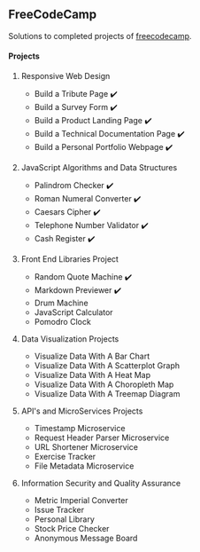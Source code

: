 ## FreeCodeCamp

Solutions to completed projects of [freecodecamp](https://www.freecodecamp.org/).

#### Projects

1. Responsive Web Design

   - Build a Tribute Page :heavy_check_mark:
   - Build a Survey Form :heavy_check_mark:
   - Build a Product Landing Page :heavy_check_mark:
   - Build a Technical Documentation Page :heavy_check_mark:
   - Build a Personal Portfolio Webpage :heavy_check_mark:

2. JavaScript Algorithms and Data Structures

   - Palindrom Checker :heavy_check_mark:
   - Roman Numeral Converter :heavy_check_mark:
   - Caesars Cipher :heavy_check_mark:
   - Telephone Number Validator :heavy_check_mark:
   - Cash Register :heavy_check_mark:

3. Front End Libraries Project

   - Random Quote Machine :heavy_check_mark:
   - Markdown Previewer :heavy_check_mark:
   - Drum Machine
   - JavaScript Calculator
   - Pomodro Clock

4. Data Visualization Projects

   - Visualize Data With A Bar Chart
   - Visualize Data With A Scatterplot Graph
   - Visualize Data With A Heat Map
   - Visualize Data With A Choropleth Map
   - Visualize Data With A Treemap Diagram

5. API's and MicroServices Projects

   - Timestamp Microservice
   - Request Header Parser Microservice
   - URL Shortener Microservice
   - Exercise Tracker
   - File Metadata Microservice

6. Information Security and Quality Assurance

   - Metric Imperial Converter
   - Issue Tracker
   - Personal Library
   - Stock Price Checker
   - Anonymous Message Board
